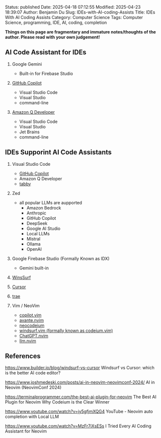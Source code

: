 Status: published
Date: 2025-04-18 07:12:55
Modified: 2025-04-23 18:39:07
Author: Benjamin Du
Slug: IDEs-with-AI-coding-Assists
Title: IDEs With AI Coding Assists
Category: Computer Science
Tags: Computer Science, programming, IDE, AI, coding, completion

**Things on this page are fragmentary and immature notes/thoughts of the author. Please read with your own judgement!**


## AI Code Assistant for IDEs

1. Google Gemini
    - Built-in for Firebase Studio

2. [GitHub Copilot](https://github.com/features/copilot)
    - Visual Studio Code
    - Visual Studio 
    - command-line

3. [Amazon Q Developer](https://aws.amazon.com/q/developer/?refid=d30bd40f-088b-4813-9e3a-aca2cbbbd077)
    - Visual Studio Code
    - Visual Studio 
    - Jet Brains
    - command-line

## IDEs Supporint AI Code Assistants

1. Visual Studio Code
    - [GitHub Copilot](https://github.com/features/copilot)
    - Amazon Q Developer
    - [tabby](https://github.com/TabbyML/tabby)

2. Zed
    - all popular LLMs are aupported
        - Amazon Bedrock
        - Anthropic
        - GitHub Copilot
        - DeepSeek
        - Google AI Studio
        - Local LLMs
        - Mistral
        - Ollama
        - OpenAI

3. Google Firebase Studio (Formally Known as IDX)
    - Gemini built-in

4. [WinsSurf](https://windsurf.com/editor)

5. [Cursor](https://www.cursor.com/)

6. [trae](trae.ai)

7. Vim / NeoVim
    - [copilot.vim](https://github.com/github/copilot.vim)
    - [avante.nvim](https://github.com/yetone/avante.nvim)
    - [neocodeium](https://github.com/monkoose/neocodeium)
    - [windsurf.vim (formally known as codeium.vim)](https://github.com/Exafunction/windsurf.vim) 
    - [ChatGPT.nvim](https://github.com/jackMort/ChatGPT.nvim)
    - [llm.nvim](https://github.com/huggingface/llm.nvim)

## References

https://www.builder.io/blog/windsurf-vs-cursor
Windsurf vs Cursor: which is the better AI code editor?

https://www.joshmedeski.com/posts/ai-in-neovim-neovimconf-2024/
AI in Neovim (NeovimConf 2024)

https://terminalprogrammer.com/the-best-ai-plugin-for-neovim
The Best AI Plugin for Neovim
Why Codeium is the Clear Winner

https://www.youtube.com/watch?v=jy5gfjmXQG4
YouTube - Neovim auto completion with Local LLM

https://www.youtube.com/watch?v=MzFr7iXsESs
I Tried Every AI Coding Assistant for Neovim
